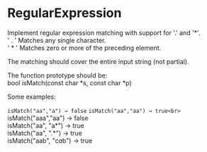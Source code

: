 # RegularExpression
Implement regular expression matching with support for '.' and '*'.<br>
' \. ' Matches any single character.<br>
' \* ' Matches zero or more of the preceding element.<br>

The matching should cover the entire input string (not partial).<br>

The function prototype should be:<br>
bool isMatch(const char *s, const char *p)<br>

Some examples:<br>

`isMatch("aa","a") → false`
`isMatch("aa","aa") → true<br>`
isMatch("aaa","aa") → false<br>
isMatch("aa", "a\*") → true<br>
isMatch("aa", ".\*") → true <br>
isMatch("aab", "c*a*b") → true<br>
